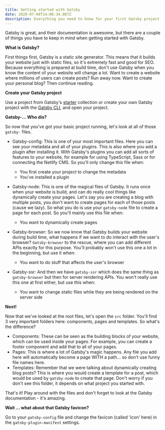 ```yaml
---
title: Getting started with Gatsby
date: 2020-07-04T14:06:34.867Z
description: Everything you need to know for your first Gatsby project.
---
```

Gatsby is great, and their documentation is awesome, but there are a couple of things you have to keep in mind when getting started with Gatsby.

**What is Gatsby?**

First things first, Gatsby is a static site generator. This means that it builds your website just with static files, so it's extremely fast and good for SEO. Because everything is prepared at build time, don't use Gatsby when you know the content of your website will change a lot. Want to create a website where millions of users can create posts? Run away now. Want to create your personal blog? Then continue reading.

**Create your Gatsby project**

Use a project from Gatsby's [starter](https://www.gatsbyjs.org/starters/?v=2) collection or create your own Gatsby project with the [Gatsby CLI](https://www.gatsbyjs.org/docs/quick-start/), and open your project. 

**Gatsby-... Who dis?**

So now that you've got your basic project running, let's look at all of those `gatsby-` files. 

* Gatsby-config: This is one of your most important files. Here you can see your metadata and all of your plugins. This is also where you add a plugin after installing it. With Gatsby's plugins you can add all sorts of features to your website, for example for using TypeScript, Sass or for connecting the Netlify CMS. So you'll only change this file when:

  * You first create your project to change the metadata
  * You've installed a plugin
* Gatsby-node: This is one of the magical files of Gatsby. It runs once when your website is build, and can do really cool things like dynamically create your pages. Let's say you are creating a blog with multiple posts, you don't want to create pages for each of those posts (cause we lazy). So what you do is use your `gatsby-node` file to create a page for each post. So you'll mainly use this file when:

  * You want to dynamically create pages
* Gatsby-browser: So we now know that Gatsby builds your website during build time, what happens if we want to do interact with the user's browser? `Gatsby-browser` to the rescue, where you can add different APIs exactly for this purpose. You'll probably won't use this one a lot in the beginning, but use it when:

  * You want to do stuff that affects the user's browser
* Gatsby-ssr: And then we have `gatsby-ssr` which does the same thing as `gatsby-browser` but then for server rendering APIs. You won't really use this one at first either, but use this when:

  * You want to change static files while they are being rendered on the server side

**Next!**

Now that we've looked at the root files, let's open the `src` folder. You'll find 3 very important folders here: components, pages and templates. So what's the difference?

* Components: These can be seen as the building blocks of your website, which can be used inside your pages. For example, you can create a footer component and add that to all of your pages.
* Pages: This is where a lot of Gatsby's magic happens. Any file you add here will automatically become a page WITH a path... so don't use funny file names here.
* Templates: Remember that we were talking about dynamically creating blog posts? This is where you would create a template for a post, which would be used by `gatsby-node` to create that page. Don't worry if you don't see this folder, it depends on what project you started with. 

That's it! Play around with the files and don't forget to look at the Gatsby documentation - it's amazing.

**Wait ... what about that Gatsby favicon?**

Go to your `gatsby-config` file and change the favicon (called 'icon' here) in the `gatsby-plugin-manifest` settings.